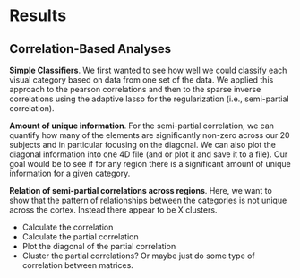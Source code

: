 # Results

## Correlation-Based Analyses




**Simple Classifiers**. We first wanted to see how well we could classify each visual category based on data from one set of the data. We applied this approach to the pearson correlations and then to the sparse inverse correlations using the adaptive lasso for the regularization (i.e., semi-partial correlation).

**Amount of unique information**. For the semi-partial correlation, we can quantify how many of the elements are significantly non-zero across our 20 subjects and in particular focusing on the diagonal. We can also plot the diagonal information into one 4D file (and or plot it and save it to a file). Our goal would be to see if for any region there is a significant amount of unique information for a given category.

**Relation of semi-partial correlations across regions**. Here, we want to show that the pattern of relationships between the categories is not unique across the cortex. Instead there appear to be X clusters.

- Calculate the correlation
- Calculate the partial correlation
- Plot the diagonal of the partial correlation
- Cluster the partial correlations? Or maybe just do some type of correlation between matrices.
  



  
  